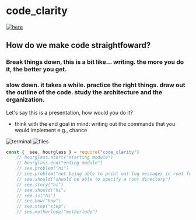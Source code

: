 # code_clarity

[![here](https://github.com/zen-out/zen-out.github.io/blob/master/assets/images/code_clarity.png)](https://github.com/zen-out/zen-out.github.io/blob/master/assets/images/code_clarity.png)
## How do we make code straightfoward?

### Break things down, this is a bit like... writing. the more you do it, the better you get. 

### slow down. it takes a while. practice the right things. draw out the outline of the code. study the architecture and the organization. 

Let's say this is a presentation, how would you do it? 

- think with the end goal in mind: writing out the commands that you would implement 
    e.g., chance


![terminal](https://dl.dropbox.com/s/zl8z7vm0z53ho0b/terminal.png)
![files](https://dl.dropbox.com/s/j3dc9g93e6lecqq/files.png)

```js
const {  see, hourglass } = require("code_clarity")
    // hourglass.start("starting module")
    // hourglass.end("ending module")
    // see.problem("hi")
    // see.problem("not being able to print out log messages in root folder")
    // see.should("should be able to specify a root directory")
    // see.story("hi")
    // see.should("hi")
    // see.is("hi")
    // see.how("how")
    // see.step("step")
    // see.motherlode("motherlode")
```
